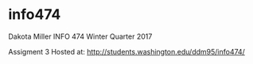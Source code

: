 # info474

Dakota Miller
INFO 474 Winter Quarter 2017

Assigment 3 Hosted at: http://students.washington.edu/ddm95/info474/
